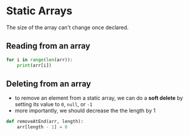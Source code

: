 # Static Arrays

The size of the array can't change once declared.

## Reading from an array

```py
for i in range(len(arr)):
    print(arr[i])
```

## Deleting from an array

- to remove an element from a static array, we can do a **soft delete** by setting its value to `0`, `null`, or `-1`
- more importantly, we should decrease the the length by 1

```py
def removeAtEnd(arr, length):
    arr[length - 1] = 0
```

